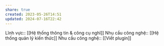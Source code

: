 ```yaml
---
share: true
created: 2023-05-26T14:51
updated: 2024-07-16T22:42
---
```

Lĩnh vực:: [[Hệ thống thông tin & công cụ nghĩ]]
Nhu cầu công nghệ:: [[Hệ thống quản lý kiến thức]]
Nhu cầu công nghệ:: [[Viết plugin]]
